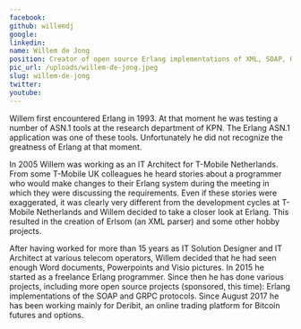 ```yaml
---
facebook: 
github: willemdj
google: 
linkedin: 
name: Willem de Jong
position: Creator of open source Erlang implementations of XML, SOAP, GRPC
pic_url: /uploads/willem-de-jong.jpeg
slug: willem-de-jong
twitter: 
youtube: 
---
```

<p>Willem first encountered Erlang in 1993. At that moment he was testing a number of ASN.1 tools at the research department of KPN. The Erlang ASN.1 application was one of these tools. Unfortunately he did not recognize the greatness of Erlang at that moment.</p>

<p>In 2005 Willem was working as an IT Architect for T-Mobile Netherlands. From some T-Mobile UK colleagues he heard stories about a programmer who would make changes to their Erlang system during the meeting in which they were discussing the requirements. Even if these stories were exaggerated, it was clearly very different from the development cycles at T-Mobile Netherlands and Willem decided to take a closer look at Erlang. This resulted in the creation of Erlsom (an XML parser) and some other hobby projects.</p>

<p>After having worked for more than 15 years as IT Solution Designer and IT Architect at various telecom operators, Willem decided that he had seen enough Word documents, Powerpoints and Visio pictures. In 2015 he started as a freelance Erlang programmer. Since then he has done various projects, including more open source projects (sponsored, this time): Erlang implementations of the SOAP and GRPC protocols. Since August 2017 he has been working mainly for Deribit, an online trading platform for Bitcoin futures and options.</p>
